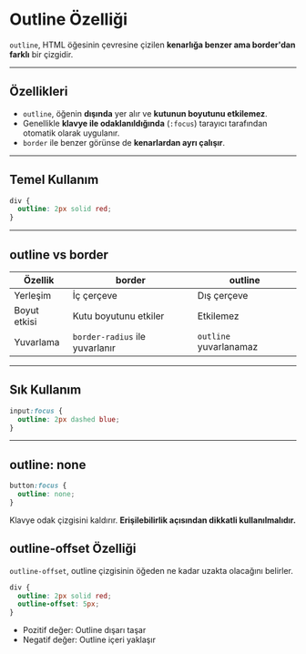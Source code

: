 # Outline Özelliği

`outline`, HTML öğesinin çevresine çizilen **kenarlığa benzer ama border'dan farklı** bir çizgidir.

---

## Özellikleri

- `outline`, öğenin **dışında** yer alır ve **kutunun boyutunu etkilemez**.  
- Genellikle **klavye ile odaklanıldığında** (`:focus`) tarayıcı tarafından otomatik olarak uygulanır.  
- `border` ile benzer görünse de **kenarlardan ayrı çalışır**.

---

## Temel Kullanım

```css
div {
  outline: 2px solid red;
}
```

---

## outline vs border

| Özellik       | border                         | outline                         |
|---------------|--------------------------------|----------------------------------|
| Yerleşim      | İç çerçeve                     | Dış çerçeve                      |
| Boyut etkisi  | Kutu boyutunu etkiler          | Etkilemez                        |
| Yuvarlama     | `border-radius` ile yuvarlanır | `outline` yuvarlanamaz          |

---

## Sık Kullanım

```css
input:focus {
  outline: 2px dashed blue;
}
```

---

## outline: none

```css
button:focus {
  outline: none;
}
```

Klavye odak çizgisini kaldırır. **Erişilebilirlik açısından dikkatli kullanılmalıdır.**

## outline-offset Özelliği

`outline-offset`, outline çizgisinin öğeden ne kadar uzakta olacağını belirler.

```css
div {
  outline: 2px solid red;
  outline-offset: 5px;
}
```

- Pozitif değer: Outline dışarı taşar  
- Negatif değer: Outline içeri yaklaşır
